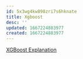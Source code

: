 ```yaml
---
id: 5x3wg4kw898zri7s6hknate
title: Xgboost
desc: ''
updated: 1667224883977
created: 1667224883977
---
```


[XGBoost Explanation](https://pianalytix.com/xgboost-machine-learning/#:~:text=The%20similarity%20score%20for%20the,auto%20tree%20pruning%20is%20complete.)

